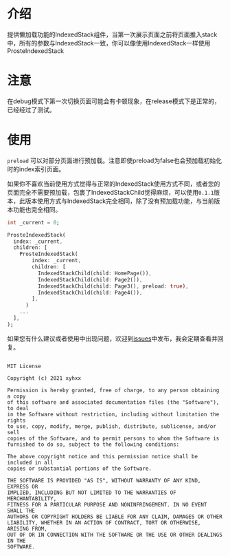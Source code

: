 # 介绍

提供懒加载功能的IndexedStack组件，当第一次展示页面之前将页面推入stack中，所有的参数与IndexedStack一致，你可以像使用IndexedStack一样使用ProsteIndexedStack

# 注意

在debug模式下第一次切换页面可能会有卡顿现象，在release模式下是正常的，已经经过了测试。

# 使用

`preload` 可以对部分页面进行预加载。注意即使preload为false也会预加载初始化时的index索引页面。

如果你不喜欢当前使用方式觉得与正常的IndexedStack使用方式不同，或者您的页面完全不需要预加载，包裹了IndexedStackChild觉得麻烦，可以使用`0.1.1`版本，此版本使用方式与IndexedStack完全相同，除了没有预加载功能，与当前版本功能也完全相同。

``` dart
int _current = 0;

ProsteIndexedStack(
  index: _current,
  children: [
    ProsteIndexedStack(
        index: _current,
        children: [
          IndexedStackChild(child: HomePage()),
          IndexedStackChild(child: Page2()),
          IndexedStackChild(child: Page3(), preload: true),
          IndexedStackChild(child: Page4()),
        ],
      )
    ...
  ],
);
```
如果您有什么建议或者使用中出现问题，欢迎到<a href="https://github.com/xyhxx/proste_indexed_stack/issues">issues</a>中发布，我会定期查看并回复。

```

MIT License

Copyright (c) 2021 xyhxx

Permission is hereby granted, free of charge, to any person obtaining a copy
of this software and associated documentation files (the "Software"), to deal
in the Software without restriction, including without limitation the rights
to use, copy, modify, merge, publish, distribute, sublicense, and/or sell
copies of the Software, and to permit persons to whom the Software is
furnished to do so, subject to the following conditions:

The above copyright notice and this permission notice shall be included in all
copies or substantial portions of the Software.

THE SOFTWARE IS PROVIDED "AS IS", WITHOUT WARRANTY OF ANY KIND, EXPRESS OR
IMPLIED, INCLUDING BUT NOT LIMITED TO THE WARRANTIES OF MERCHANTABILITY,
FITNESS FOR A PARTICULAR PURPOSE AND NONINFRINGEMENT. IN NO EVENT SHALL THE
AUTHORS OR COPYRIGHT HOLDERS BE LIABLE FOR ANY CLAIM, DAMAGES OR OTHER
LIABILITY, WHETHER IN AN ACTION OF CONTRACT, TORT OR OTHERWISE, ARISING FROM,
OUT OF OR IN CONNECTION WITH THE SOFTWARE OR THE USE OR OTHER DEALINGS IN THE
SOFTWARE.


```